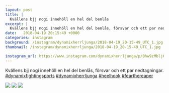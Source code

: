 ```yaml
---
layout: post
title: |
  Kvällens bjj nogi innehöll en hel del benlås
excerpt: |
  Kvällens bjj nogi innehöll en hel del benlås, försvar och ett par nedtagningar.    
date:   2018-04-19 20:15:49 +0000
categories: instagram
background: /instagram/dynamixherrljunga/2018-04-19_20-15-49_UTC_1.jpg
thumbnail: /instagram/dynamixherrljunga/2018-04-19_20-15-49_UTC_1.jpg

instagram_url: https://www.instagram.com/dynamixherrljunga/p/Bhw9zMblj6k
---
```

Kvällens bjj nogi innehöll en hel del benlås, försvar och ett par nedtagningar. [#dynamixfightingsports](https://www.instagram.com/explore/tags/dynamixfightingsports/) [#dynamixherrljunga](https://www.instagram.com/explore/tags/dynamixherrljunga/) [#heelhook](https://www.instagram.com/explore/tags/heelhook/) [#fearthereaper](https://www.instagram.com/explore/tags/fearthereaper/)



<img src='/www-dynamix-herrljunga/instagram/dynamixherrljunga/2018-04-19_20-15-49_UTC_1.jpg' class='img-fluid' />


<img src='/www-dynamix-herrljunga/instagram/dynamixherrljunga/2018-04-19_20-15-49_UTC_2.jpg' class='img-fluid' />


<img src='/www-dynamix-herrljunga/instagram/dynamixherrljunga/2018-04-19_20-15-49_UTC_3.jpg' class='img-fluid' />
